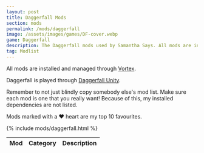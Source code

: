 ```yaml
---
layout: post
title: Daggerfall Mods
section: mods
permalink: /mods/daggerfall
image: /assets/images/games/DF-cover.webp
game: Daggerfall
description: The Daggerfall mods used by Samantha Says. All mods are installed and managed through Vortex.
tag: Modlist
---
```


All mods are installed and managed through <a target="_blank" href="https://www.nexusmods.com/about/vortex">Vortex</a>.

Daggerfall is played through <a target="_blank" href="https://github.com/Interkarma/daggerfall-unity/releases">Daggerfall Unity</a>.

Remember to not just blindly copy somebody else's mod list. Make sure each mod is one that you really want! Because of this, my installed dependencies are not listed.

Mods marked with a ♥ heart are my top 10 favourites.

<table class="modlist">
    <thead>
    <tr>
        <th class="order order-active">Mod</th>
        <th class="order order-inactive">Category</th>
        <th>Description</th>
    </tr>
    </thead>
    <tbody>
        {% include mods/daggerfall.html %}
    </tbody>
</table>

<script src="/assets/js/tableSort.js"></script>